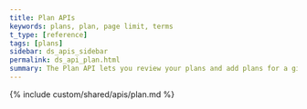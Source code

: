 ```yaml
---
title: Plan APIs
keywords: plans, plan, page limit, terms
t_type: [reference]
tags: [plans]
sidebar: ds_apis_sidebar
permalink: ds_api_plan.html
summary: The Plan API lets you review your plans and add plans for a given site.
---
```

{% include custom/shared/apis/plan.md %}
